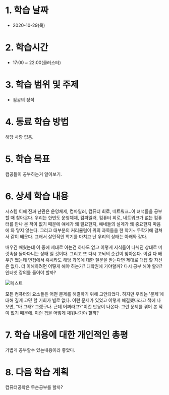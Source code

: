 # 1. 학습 날짜

* 2020-10-29(목)

# 2. 학습시간

* 17:00 ~ 22:00(클러스터)

# 3. 학습 범위 및 주제

* 컴공의 정석

# 4. 동료 학습 방법

해당 사항 없음.

# 5. 학습 목표

컴공들이 공부하는거 알아보기.


# 6. 상세 학습 내용

시스템 이해
진짜 난관은 운영체제, 컴파일러, 컴퓨터 회로, 네트워크..이 녀석들을 공부 할 때 찾아온다. 우리는 한번도 운영체제, 컴파일러, 컴퓨터 회로, 네트워크가 없는 컴퓨터를 만나 본 적이 없기 때문에 얘네가 왜 필요한지, 얘네들의 설계가 왜 중요한지 마음에 와 닿지 않는다. 그리고 대부분의 커리큘럼이 위의 과목들을 한 학기~ 두학기에 걸쳐서 같이 배운다. 그래서 살인적인 학기를 마치고 난 우리의 상태는 아래와 같다.



배우긴 배웠는데 이 중에 제대로 아는건 하나도 없고 이렇게 지식들이 나눠진 상태로 머릿속을 돌아다니는 상태 일 것이다. 그리고 또 다시 고뇌의 순간이 찾아온다. 이걸 다 배우긴 했는데 면접에서 혹시라도 해당 과목에 대한 질문을 받는다면 제대로 대답 할 자신은 없다. 더 이해하려면 어떻게 해야 하는가? 대학원에 가야할까? 다시 공부 해야 할까? 인터넷 강의를 들어야 할까?


![텍스트](https://t1.daumcdn.net/cfile/tistory/9969BB385C8594721E)

모든 컴퓨터의 요소들은 어떤 문제를 해결하기 위해 고안되었다. 하지만 우리는 '문제'에 대해 깊게 고민 할 기회가 별로 없다. 이런 문제가 있었고 이렇게 해결했다라고 책에 나오면, "아 그래? 그랬구나. 근데 어쩌라고?"이런 반응이 나온다. 그런 문제를 겪어 본 적이 없기 때문에. 이런 갭을 어떻게 채워나가야 할까?


# 7. 학습 내용에 대한 개인적인 총평
가볍게 공부할수 있는내용이라 좋았다. 

# 8. 다음 학습 계획
컴퓨터공학은 무슨공부를 할까?